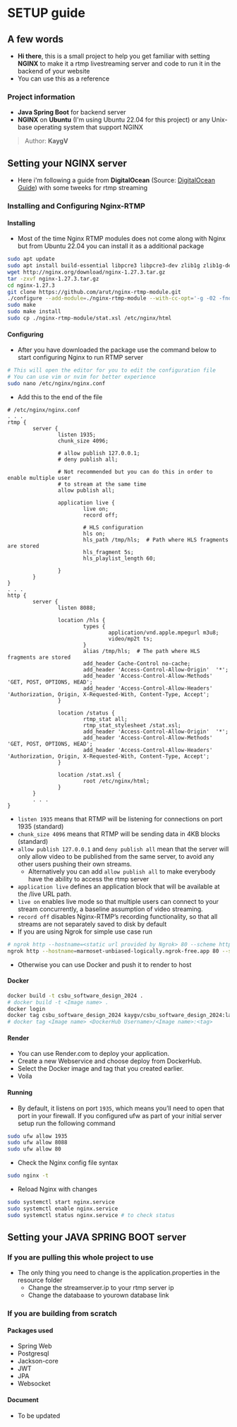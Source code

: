# SETUP guide
## A few words
- **Hi there**, this is a small project to help you get familiar with setting **NGINX** to make it a rtmp livestreaming server and code to run it in the backend of your website
- You can use this as a reference
### Project information
- **Java Spring Boot** for backend server
- **NGINX** on **Ubuntu** (I'm using Ubuntu 22.04 for this project) or any Unix-base operating system that support NGINX 
> Author: **KaygV**

## Setting your NGINX server
- Here i'm following a guide from **DigitalOcean** (Source: [DigitalOcean Guide](https://www.digitalocean.com/community/tutorials/how-to-set-up-a-video-streaming-server-using-nginx-rtmp-on-ubuntu-20-04)) with some tweeks for rtmp streaming
### Installing and Configuring Nginx-RTMP
#### Installing
- Most of the time Nginx RTMP modules does not come along with Nginx but from Ubuntu 22.04 you can install it as a additional package 
```bash
sudo apt update
sudo apt install build-essential libpcre3 libpcre3-dev zlib1g zlib1g-dev libssl-dev libgeoip-dev libxslt1-dev libgd-dev libperl-dev libaio-dev libxml2-dev libexpat1-dev libmailutils-dev
wget http://nginx.org/download/nginx-1.27.3.tar.gz
tar -zxvf nginx-1.27.3.tar.gz
cd nginx-1.27.3
git clone https://github.com/arut/nginx-rtmp-module.git
./configure --add-module=./nginx-rtmp-module --with-cc-opt='-g -02 -fno-omit-frame-pointer -mno-omit-leaf-frame-pointer -ffile-prefix-map=/build/nginx-D1MnQR/nginx-1.24.0. -flto auto -ffat-lto-objects -fstack-protector-strong -fstack-clash-protection -Wformat -Werror-format-security -fcf-protection -fdebug-prefix-map-/build/nginx-DlMnQR/ngin x-1.24.0=/usr/src/nginx-1.24.0-2ubuntu7.1 -fPIC -Wdate-time -D_FORTIFY_SOURCE=3' --with-ld-opt='-Wl,-Bsymbolic-functions -flto-auto -ffat-lto-objects -Wl,-z, rel ro -Wl,-z, now -fPIC' --prefix=/usr/share/nginx --conf-path=/etc/nginx/nginx.conf --http-log-path=/var/log/nginx/access.log --error-log-path-stderr --lock-path=/var/lock/nginx.lock --pid-path=/run/nginx.pid --modules-path=/usr/lib/nginx/modules --http-client-body-temp-path=/var/lib/nginx/body --http-fastcgi-temp-path=/var/lib/nginx/fastcgi --http-proxy-temp-path=/var/lib/nginx/proxy --http-scgi-temp-path=/var/lib/nginx/scgi --http-uwsgi-temp-path=/var/lib/nginx/uwsgi --with-compat --with-debug--with-pcre-jit --with-http_ssl_module --with-http_stub_status_module --with-http_realip_module --with-http_auth_request_module --with-http_v2_module --with-http_dav_module --with-http_slice_module --with-threads --with-http_addition_module --with-http_flv_module --with-http_gunzip_module --with-http_gzip_static_module --with-http_mp4_module --with-http_random_index_module --with-http_secure_link_module --with-http_sub_module --with-mail_ssl_module --with-stream_ssl_module --with-stream_ssl_preread_module --with-stream_realip_module --with-http_geoip_module=dynamic --with-http_image_filter_module=dynamic --with-http_perl_module=dynamic --with-http_xslt_module-dynamic --with-mail-dynamic --with-stream-dynamic --with-stream_geoip_module-dynamic --prefix=/etc/nginx
sudo make
sudo make install
sudo cp ./nginx-rtmp-module/stat.xsl /etc/nginx/html
```
#### Configuring
- After you have downloaded the package use the command below to start configuring Nginx to run RTMP server 
```bash
# This will open the editor for you to edit the configuration file
# You can use vim or nvim for better experience
sudo nano /etc/nginx/nginx.conf
```
- Add this to the end of the file
```apacheconf 
# /etc/nginx/nginx.conf
. . .
rtmp {
        server {
                listen 1935;
                chunk_size 4096;

                # allow publish 127.0.0.1;
                # deny publish all;

                # Not recommended but you can do this in order to enable multiple user 
                # to stream at the same time
                allow publish all;

                application live {
                        live on;
                        record off;

                        # HLS configuration
                        hls on;
                        hls_path /tmp/hls;  # Path where HLS fragments are stored
                        hls_fragment 5s;
                        hls_playlist_length 60;

                }
        }
}
. . .
http {
        server {
                listen 8088;

                location /hls {
                        types {
                                application/vnd.apple.mpegurl m3u8;
                                video/mp2t ts;
                        }
                        alias /tmp/hls;  # The path where HLS fragments are stored
                        add_header Cache-Control no-cache;
                        add_header 'Access-Control-Allow-Origin'  '*';
                        add_header 'Access-Control-Allow-Methods' 'GET, POST, OPTIONS, HEAD';
                        add_header 'Access-Control-Allow-Headers' 'Authorization, Origin, X-Requested-With, Content-Type, Accept';
                }
                
                location /status {
                        rtmp_stat all;
                        rtmp_stat_stylesheet /stat.xsl;
                        add_header 'Access-Control-Allow-Origin'  '*';
                        add_header 'Access-Control-Allow-Methods' 'GET, POST, OPTIONS, HEAD';
                        add_header 'Access-Control-Allow-Headers' 'Authorization, Origin, X-Requested-With, Content-Type, Accept';
                }

                location /stat.xsl {
                        root /etc/nginx/html;
                }
        }
        . . .
}
```
- `listen 1935` means that RTMP will be listening for connections on port 1935 (standard)
- `chunk_size 4096` means that RTMP will be sending data in 4KB blocks (standard)
- `allow publish 127.0.0.1` and `deny publish all` mean that the server will only allow video to be published from the same server, to avoid any other users pushing their own streams.
    - Alternatively you can add `allow publish all` to make everybody have the ability to access the rtmp server
- `application live` defines an application block that will be available at the /live URL path.
- `live on` enables live mode so that multiple users can connect to your stream concurrently, a baseline assumption of video streaming.
- `record off` disables Nginx-RTMP’s recording functionality, so that all streams are not separately saved to disk by default
- If you are using Ngrok for simple use case run 
```bash
# ngrok http --hostname=<static url provided by Ngrok> 80 --scheme http
ngrok http --hostname=marmoset-unbiased-logically.ngrok-free.app 80 --scheme http,https
```
- Otherwise you can use Docker and push it to render to host
#### Docker
```bash
docker build -t csbu_software_design_2024 .
# docker build -t <Image name> .
docker login
docker tag csbu_software_design_2024 kaygv/csbu_software_design_2024:latest 
# docker tag <Image name> <DockerHub Username>/<Image name>:<tag> 
```
#### Render
- You can use Render.com to deploy your application.
- Create a new Webservice and choose deploy from DockerHub.
- Select the Docker image and tag that you created earlier.
- Voila
#### Running
- By default, it listens on port `1935`, which means you’ll need to open that port in your firewall. If you configured ufw as part of your initial server setup run the following command
```bash
sudo ufw allow 1935
sudo ufw allow 8088
sudo ufw allow 80
```
- Check the Nginx config file syntax
```bash
sudo nginx -t
```
- Reload Nginx with changes
```bash
sudo systemctl start nginx.service
sudo systemctl enable nginx.service
sudo systemctl status nginx.service # to check status
```

## Setting your JAVA SPRING BOOT server
### If you are pulling this whole project to use
- The only thing you need to change is the application.properties in the resource folder
    - Change the streamserver.ip to your rtmp server ip
    - Change the databaase to yourown database link
    
### If you are building from scratch
#### Packages used
- Spring Web
- Postgresql
- Jackson-core
- JWT
- JPA
- Websocket
#### Document
- To be updated
